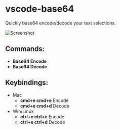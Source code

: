 # vscode-base64
Quickly base64 encode/decode your text selections.

![Screenshot](https://www.dropbox.com/s/3ep3o6a3vkb5gco/vscode-base64.gif?dl=0)

## Commands:

* **Base64 Encode** 
* **Base64 Decode**

## Keybindings:

* Mac
    * **cmd+e cmd+e** Encode
    * **cmd+e cmd+d** Decode
* Win/Linux
    * **ctrl+e ctrl+e** Encode
    * **ctrl+e ctrl+d** Decode

